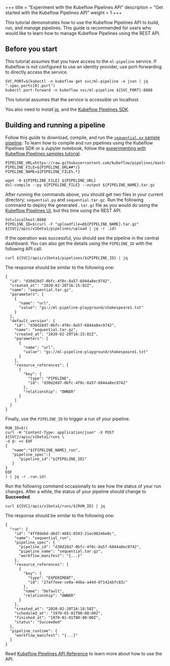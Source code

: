 +++
title = "Experiment with the Kubeflow Pipelines API"
description = "Get started with the Kubeflow Pipelines API"
weight = 1
+++

This tutorial demonstrates how to use the Kubeflow Pipelines API to build, run, and manage pipelines. This guide is recommended for users who would like to learn how to manage Kubeflow Pipelines using the REST API.

## Before you start

This tutorial assumes that you have access to the `ml-pipeline` service. If Kubeflow is not configured to use an identity provider, use port-forwarding to directly access the service.

```
SVC_PORT=$(kubectl -n kubeflow get svc/ml-pipeline -o json | jq ".spec.ports[0].port")
kubectl port-forward -n kubeflow svc/ml-pipeline ${SVC_PORT}:8888
```

This tutorial assumes that the service is accessible on localhost.

You also need to install [jq](https://stedolan.github.io/jq/download/), and the [Kubeflow Pipelines SDK](/docs/pipelines/sdk/install-sdk/).

## Building and running a pipeline

Follow this guide to download, compile, and run the [`sequential.py` sample pipeline](https://github.com/kubeflow/pipelines/blob/master/samples/core/sequential/sequential.py). To learn how to compile and run pipelines using the Kubeflow Pipelines SDK or a Jupyter notebook, follow the [experimenting with Kubeflow Pipelines samples tutorial](/docs/pipelines/tutorials/build-pipeline/).

```
PIPELINE_URL=https://raw.githubusercontent.com/kubeflow/pipelines/master/samples/core/sequential/sequential.py
PIPELINE_FILE=${PIPELINE_URL##*/}
PIPELINE_NAME=${PIPELINE_FILE%.*}

wget -O ${PIPELINE_FILE} ${PIPELINE_URL}
dsl-compile --py ${PIPELINE_FILE} --output ${PIPELINE_NAME}.tar.gz
```

After running the commands above, you should get two files in your current directory: `sequential.py` and `sequential.tar.gz`. Run the following command to deploy the generated `.tar.gz` file as you would do using the [Kubeflow Pipelines UI](/docs/pipelines/sdk/build-component/#deploy-the-pipeline), but this time using the REST API.

```
SVC=localhost:8888
PIPELINE_ID=$(curl -F "uploadfile=@${PIPELINE_NAME}.tar.gz" ${SVC}/apis/v1beta1/pipelines/upload | jq -r .id)
```

If the operation was successful, you should see the pipeline in the central dashboard. You can also get the details using the `PIPELINE_ID` with the following API call.

```
curl ${SVC}/apis/v1beta1/pipelines/${PIPELINE_ID} | jq
```

The response should be similar to the following one:

```
{
  "id": "d30d28d7-0bfc-4f0c-8a57-6844a8ec9742",
  "created_at": "2020-02-20T16:15:02Z",
  "name": "sequential.tar.gz",
  "parameters": [
    {
      "name": "url",
      "value": "gs://ml-pipeline-playground/shakespeare1.txt"
    }
  ],
  "default_version": {
    "id": "d30d28d7-0bfc-4f0c-8a57-6844a8ec9742",
    "name": "sequential.tar.gz",
    "created_at": "2020-02-20T16:15:02Z",
    "parameters": [
      {
        "name": "url",
        "value": "gs://ml-pipeline-playground/shakespeare1.txt"
      }
    ],
    "resource_references": [
      {
        "key": {
          "type": "PIPELINE",
          "id": "d30d28d7-0bfc-4f0c-8a57-6844a8ec9742"
        },
        "relationship": "OWNER"
      }
    ]
  }
}
```

Finally, use the `PIPELINE_ID` to trigger a run of your pipeline.

```
RUN_ID=$((
curl -H "Content-Type: application/json" -X POST ${SVC}/apis/v1beta1/runs \
-d @- << EOF
{
   "name":"${PIPELINE_NAME}_run",
   "pipeline_spec":{
      "pipeline_id":"${PIPELINE_ID}"
   }
}
EOF
) | jq -r .run.id)
```

Run the following command occasionally to see how the status of your run changes. After a while, the status of your pipeline should change to **Succeeded**.

```
curl ${SVC}/apis/v1beta1/runs/${RUN_ID} | jq
```

The response should be similar to the following one:

```
{
  "run": {
    "id": "4ff0debd-d6d7-4681-8593-21ec002e6e0c",
    "name": "sequential_run",
    "pipeline_spec": {
      "pipeline_id": "d30d28d7-0bfc-4f0c-8a57-6844a8ec9742",
      "pipeline_name": "sequential.tar.gz",
      "workflow_manifest": "{...}"
    },
    "resource_references": [
      {
        "key": {
          "type": "EXPERIMENT",
          "id": "27af7eee-ce0a-44ba-a44d-07142abfc83c"
        },
        "name": "Default",
        "relationship": "OWNER"
      }
    ],
    "created_at": "2020-02-20T16:18:58Z",
    "scheduled_at": "1970-01-01T00:00:00Z",
    "finished_at": "1970-01-01T00:00:00Z",
    "status": "Succeeded"
  },
  "pipeline_runtime": {
    "workflow_manifest": "{...}"
  }
}
```

Read [Kubeflow Pipelines API Reference](/docs/pipelines/reference/api/kubeflow-pipeline-api-spec/) to learn more about how to use the API.
